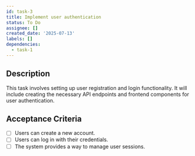 ```yaml
---
id: task-3
title: Implement user authentication
status: To Do
assignee: []
created_date: '2025-07-13'
labels: []
dependencies:
  - task-1
---
```


## Description

This task involves setting up user registration and login functionality. It will include creating the necessary API endpoints and frontend components for user authentication.

## Acceptance Criteria

- [ ] Users can create a new account.
- [ ] Users can log in with their credentials.
- [ ] The system provides a way to manage user sessions.
